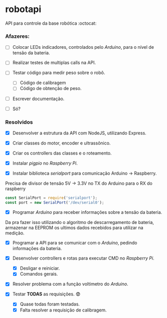 # robotapi
API para controle da base robótica :octocat:

### Afazeres:

- [ ] Colocar LEDs indicadores, controlados pelo *Arduino*, para o nível de tensão da bateria.

- [ ] Realizar testes de multiplas calls na API.

- [ ] Testar código para medir peso sobre o robô.
    - [ ] Código de calibragem
    - [ ] Código de obtenção de peso.

- [ ] Escrever documentação.

- [ ] Só? 

### Resolvidos
- [x] Desenvolver a estrutura da API com NodeJS, utilizando Express.

- [x] Criar classes do motor, encoder e ultrassônico.

- [x] Criar os controllers das classes e o roteamento.

- [x] Instalar *pigpio* no *Raspberry Pi*.

- [x] Instalar biblioteca *serialport* para comunicação Arduino -> Raspberry.

Precisa de divisor de tensão 5V -> 3.3V no TX do Arduino para o RX do raspberry

```js
const SerialPort = require('serialport');
const port = new SerialPort('/dev/serial0');
```

- [x] Programar *Arduino* para receber informações sobre a tensão da bateria.

Da pra fazer isso utilizando o algoritmo de descarregamento de bateria, armazenar na EEPROM
os ultimos dados recebidos para utilizar na medição.

- [x] Programar a API para se comunicar com o *Arduino*, pedindo informações da bateria.

- [x] Desenvolver controllers e rotas para executar CMD no *Raspberry Pi*.
    - [x] Desligar e reiniciar.
    - [x] Comandos gerais.

- [x] Resolver problema com a função voltimetro do *Arduino*.

- [x] Testar **TODAS** as requisições. :fearful:
    - [x] Quase todas foram testadas.
    - [x] Falta resolver a requisição de calibragem.